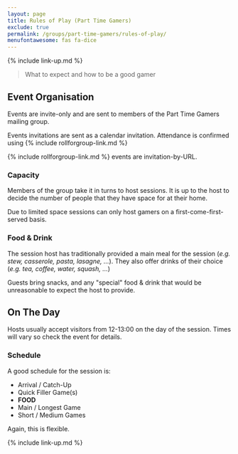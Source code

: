 ```yaml
---
layout: page
title: Rules of Play (Part Time Gamers)
exclude: true
permalink: /groups/part-time-gamers/rules-of-play/
menufontawesome: fas fa-dice
---
```


{% include link-up.md %}

> What to expect and how to be a good gamer

## Event Organisation

Events are invite-only and are sent to members of the Part Time Gamers mailing
group.

Events invitations are sent as a calendar invitation. Attendance is confirmed
using {% include rollforgroup-link.md %}

{% include rollforgroup-link.md %} events are invitation-by-URL.

### Capacity
Members of the group take it in turns to host sessions. It is up to the host
to decide the number of people that they have space for at their home.

Due to limited space sessions can only host gamers on a first-come-first-served basis.

### Food &amp; Drink

The session host has traditionally provided a main meal for the session
(_e.g.  stew, casserole, pasta, lasagne, &hellip;_).
They also offer drinks of their choice
(_e.g. tea, coffee, water, squash, &hellip;_)

Guests bring snacks, and any "special" food &amp; drink that would be
unreasonable to expect the host to provide.

## On The Day
Hosts usually accept visitors from 12-13:00 on the day of the session. Times
will vary so check the event for details.

### Schedule

A good schedule for the session is:

- <i class="fad fa-route"></i> Arrival / <i class="fal fa-comments-alt"></i> Catch-Up
- <i class="fal fa-rabbit-fast"></i> Quick Filler Game(s)
- <i class="fad fa-utensils"></i> **FOOD** <i class="fad fa-utensils"></i>
- <i class="fal fa-turtle"></i> Main / Longest Game
- <i class="fal fa-duck"></i> Short / Medium Games

Again, this is flexible.

{% include link-up.md %}
